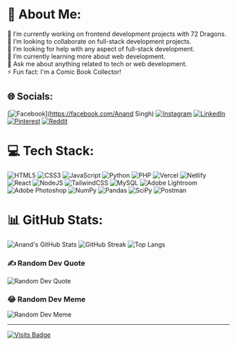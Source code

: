 # 💫 About Me:
🔭 I’m currently working on frontend development projects with 72 Dragons.  
👯 I’m looking to collaborate on full-stack development projects.  
🤝 I’m looking for help with any aspect of full-stack development.  
🌱 I’m currently learning more about web development.  
💬 Ask me about anything related to tech or web development.  
⚡ Fun fact: I'm a Comic Book Collector!

## 🌐 Socials:
[![Facebook](https://img.shields.io/badge/Facebook-%231877F2.svg?logo=Facebook&logoColor=white)](https://facebook.com/Anand Singh) [![Instagram](https://img.shields.io/badge/Instagram-%23E4405F.svg?logo=Instagram&logoColor=white)](https://instagram.com/_anand.402) [![LinkedIn](https://img.shields.io/badge/LinkedIn-%230077B5.svg?logo=linkedin&logoColor=white)](https://www.linkedin.com/in/anand-singh-493016241/) [![Pinterest](https://img.shields.io/badge/Pinterest-%23E60023.svg?logo=Pinterest&logoColor=white)](https://pinterest.com/anand) [![Reddit](https://img.shields.io/badge/Reddit-%23FF4500.svg?logo=Reddit&logoColor=white)](https://reddit.com/user/anand1442) 

# 💻 Tech Stack:
![HTML5](https://www.vectorlogo.zone/logos/w3_html5/w3_html5-icon.svg) ![CSS3](https://www.vectorlogo.zone/logos/w3_css/w3_css-icon.svg) ![JavaScript](https://www.vectorlogo.zone/logos/javascript/javascript-icon.svg) ![Python](https://www.vectorlogo.zone/logos/python/python-horizontal.svg) ![PHP](https://www.vectorlogo.zone/logos/php/php-horizontal.svg) ![Vercel](https://img.shields.io/badge/vercel-%23000000.svg?style=flat&logo=vercel&logoColor=white) ![Netlify](https://img.shields.io/badge/netlify-%23000000.svg?style=flat&logo=netlify&logoColor=#00C7B7) ![React](https://img.shields.io/badge/react-%2320232a.svg?style=flat&logo=react&logoColor=%2361DAFB) ![NodeJS](https://img.shields.io/badge/node.js-6DA55F?style=flat&logo=node.js&logoColor=white) ![TailwindCSS](https://img.shields.io/badge/tailwindcss-%2338B2AC.svg?style=flat&logo=tailwind-css&logoColor=white) ![MySQL](https://img.shields.io/badge/mysql-%2300f.svg?style=flat&logo=mysql&logoColor=white) ![Adobe Lightroom](https://img.shields.io/badge/Adobe%20Lightroom-31A8FF.svg?style=flat&logo=Adobe%20Lightroom&logoColor=white) ![Adobe Photoshop](https://img.shields.io/badge/adobephotoshop-%2331A8FF.svg?style=flat&logo=adobephotoshop&logoColor=white) ![NumPy](https://img.shields.io/badge/numpy-%23013243.svg?style=flat&logo=numpy&logoColor=white) ![Pandas](https://img.shields.io/badge/pandas-%23150458.svg?style=flat&logo=pandas&logoColor=white) ![SciPy](https://img.shields.io/badge/SciPy-%230C55A5.svg?style=flat&logo=scipy&logoColor=%white) ![Postman](https://img.shields.io/badge/Postman-FF6C37?style=flat&logo=postman&logoColor=white)

# 📊 GitHub Stats:
![Anand's GitHub Stats](https://github-readme-stats.vercel.app/api?username=anand-144&theme=radical&hide_border=false&include_all_commits=false&count_private=false)
![GitHub Streak](https://github-readme-streak-stats.herokuapp.com/?user=anand-144&theme=radical&hide_border=false)
![Top Langs](https://github-readme-stats.vercel.app/api/top-langs/?username=anand-144&theme=radical&hide_border=false&layout=compact)

### ✍️ Random Dev Quote
![Random Dev Quote](https://quotes-github-readme.vercel.app/api?type=vetical&theme=radical)

### 😂 Random Dev Meme
![Random Dev Meme](https://randommeme-five.vercel.app/)

---
[![Visits Badge](https://visitcount.itsvg.in/api?id=Anand&icon=6&color=11)](https://visitcount.itsvg.in)
